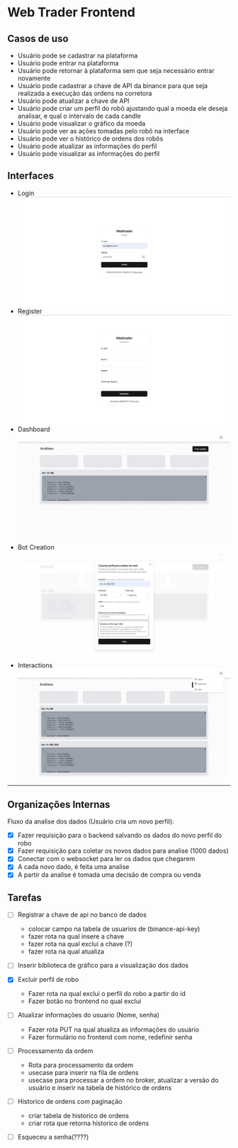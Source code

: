 # Web Trader Frontend

## Casos de uso

- Usuário pode se cadastrar na plataforma
- Usuário pode entrar na plataforma
- Usuário pode retornar à plataforma sem que seja necessário entrar novamente
- Usuário pode cadastrar a chave de API da binance para que seja realizada a execução das ordens na corretora
- Usuário pode atualizar a chave de API
- Usuário pode criar um perfil do robô ajustando qual a moeda ele deseja analisar, e qual o intervalo de cada candle
- Usuário pode visualizar o gráfico da moeda
- Usuário pode ver as ações tomadas pelo robô na interface
- Usuário pode ver o histórico de ordens dos robôs
- Usuário pode atualizar as informações do perfil
- Usuário pode visualizar as informações do perfil

## Interfaces

- Login ![login](./media/login.png)
- Register ![register](./media/register.png)
- Dashboard ![login](./media/dashboard.png)
- Bot Creation ![bot](./media/create.png)
- Interactions ![interactions](./media/interactions.png)

---

## Organizações Internas

Fluxo da analise dos dados (Usuário cria um novo perfil):

- [x] Fazer requisição para o backend salvando os dados do novo perfil do robo
- [x] Fazer requisição para coletar os novos dados para analise (1000 dados)
- [x] Conectar com o websocket para ler os dados que chegarem
- [x] A cada novo dado, é feita uma analise
- [x] A partir da analise é tomada uma decisão de compra ou venda

## Tarefas

- [ ] Registrar a chave de api no banco de dados

  - colocar campo na tabela de usuarios de (binance-api-key)
  - fazer rota na qual insere a chave
  - fazer rota na qual exclui a chave (?)
  - fazer rota na qual atualiza

- [ ] Inserir biblioteca de gráfico para a visualização dos dados

- [x] Excluir perfil de robo

  - Fazer rota na qual exclui o perfil do robo a partir do id
  - Fazer botão no frontend no qual exclui

- [ ] Atualizar informações do usuario (Nome, senha)

  - Fazer rota PUT na qual atualiza as informações do usuário
  - Fazer formulário no frontend com nome, redefinir senha

- [ ] Processamento da ordem

  - Rota para processamento da ordem
  - usecase para inserir na fila de ordens
  - usecase para processar a ordem no broker, atualizar a versão do usuário e inserir na tabela de histórico de ordens

- [ ] Historico de ordens com paginação

  - criar tabela de historico de ordens
  - criar rota que retorna historico de ordens

- [ ] Esqueceu a senha(????)
